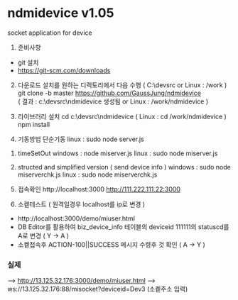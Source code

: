 # ndmidevice  v1.05
socket application for device 

1. 준비사항 
- git 설치 
- https://git-scm.com/downloads  

2. 다운로드 
설치를 원하는 디렉토리에서 다음 수행 ( C:\devsrc  or Linux :  /work ) 
git clone -b master https://github.com/GaussJung/ndmidevice  
( 결과 :  c:\devsrc\ndmidevice  생성됨  or Linux : /work/ndmidevice  ) 

3. 라이브러리 설치 
cd c:\devsrc\ndmidevice   ( Linux : cd /work/ndmidevice ) 
npm install 

4. 기동방법 
단순기동 
linux : sudo node server.js 

1) timeSetOut 
windows : node miserver.js 
linux : sudo node miserver.js 

2) structed and simplified version  ( send device info )
windows : sudo node miserverchk.js 
linux : sudo node miserverchk.js 

5. 접속확인
http://localhost:3000 
http://111.222.111.22:3000  



6. 소켙테스트 ( 원격일경우 localhost를 ip로 변경 ) 
- http://localhost:3000/demo/miuser.html 
- DB Editor를 활용하여 biz_device_info 테이블의  deviceid 111111의 statuscd를 A로 변경 ( Y -> A )  
- 소켙접속후 ACTION-100||SUCCESS 메시지 수령후 것 확인 (  A -> Y ) 


### 실제 
--> http://13.125.32.176:3000/demo/miuser.html
--> ws://13.125.32.176:88/misocket?deviceid=Dev3 (소켙주소 입력)  